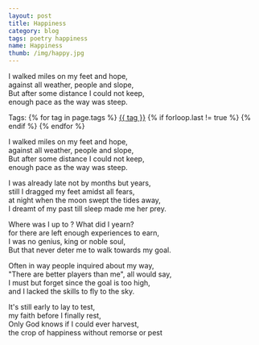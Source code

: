 ```yaml
---
layout: post
title: Happiness
category: blog
tags: poetry happiness
name: Happiness
thumb: /img/happy.jpg
---
```


I walked miles on my feet and hope,  <br>
against all weather, people and slope, <br>
But after some distance I could not keep, <br>
enough pace as the way was steep.<!-- truncate_here -->

<p>Tags: {% for tag in page.tags %} <a class="mytag" href="/tag/{{ tag }}" title="View posts tagged with &quot;{{ tag }}&quot;">{{ tag }}</a>  {% if forloop.last != true %} {% endif %} {% endfor %} </p>

I walked miles on my feet and hope, <br>
against all weather, people and slope, <br>
But after some distance I could not keep, <br>
enough pace as the way was steep. <br>

I was already late not by months but years, <br>
still I dragged my feet amidst all fears, <br>
at night when the moon swept the tides away, <br>
I dreamt of my past till sleep made me her prey. <br>

Where was I up to ? What did I yearn? <br>
for there are left enough experiences to earn, <br>
I was no genius, king or noble soul, <br>
But that never deter me to walk towards my goal. <br>

Often in way people inquired about my way, <br>
"There are better players than me", all would say, <br>
I must but forget since the goal is too high, <br>
and I lacked the skills to fly to the sky. <br>

It's still early to lay to test, <br>
my faith before I finally rest, <br>
Only God knows if I could ever harvest, <br>
the crop of happiness without remorse or pest <br>

